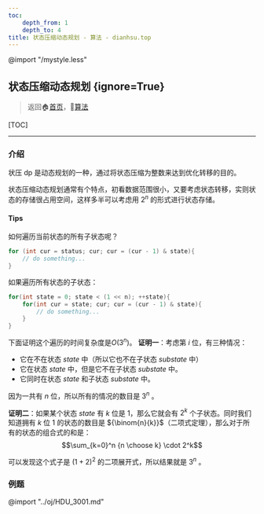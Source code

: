 ```yaml
---
toc:
    depth_from: 1
    depth_to: 4
title: 状态压缩动态规划 - 算法 - dianhsu.top
---
```

@import "/mystyle.less"

## 状态压缩动态规划 {ignore=True}
> 返回:house:[首页](../../index.html)，:rocket:[算法](../index.html)

[TOC]

---

### 介绍

状压 dp 是动态规划的一种，通过将状态压缩为整数来达到优化转移的目的。

状态压缩动态规划通常有个特点，初看数据范围很小，又要考虑状态转移，实则状态的存储很占用空间，这样多半可以考虑用 $2^n$ 的形式进行状态存储。

#### Tips

如何遍历当前状态的所有子状态呢？

```cpp
for (int cur = status; cur; cur = (cur - 1) & state){
    // do something...
}
```
如果遍历所有状态的子状态：
```cpp
for(int state = 0; state < (1 << n); ++state){
    for(int cur = state; cur; cur = (cur - 1) & state){
        // do something...
    }
}
```
下面证明这个遍历的时间复杂度是$O(3^n)$。
**证明一**：考虑第 $i$ 位，有三种情况：
- 它在不在状态 $state$ 中（所以它也不在子状态 $substate$ 中）
- 它在状态 $state$ 中，但是它不在子状态 $substate$ 中。
- 它同时在状态 $state$ 和子状态 $substate$ 中。

因为一共有 $n$ 位，所以所有的情况的数目是 $3^n$ 。

**证明二**：如果某个状态 $state$ 有 $k$ 位是 $1$，那么它就会有 $2^k$ 个子状态。同时我们知道拥有 $k$ 位 $1$ 的状态的数目是 ${\binom{n}{k}}$（二项式定理），那么对于所有的状态的组合式的和是：
$$\sum_{k=0}^n {n \choose k} \cdot 2^k$$

可以发现这个式子是 $(1+2)^2$ 的二项展开式，所以结果就是 $3^n$ 。

### 例题

@import "../oj/HDU_3001.md"